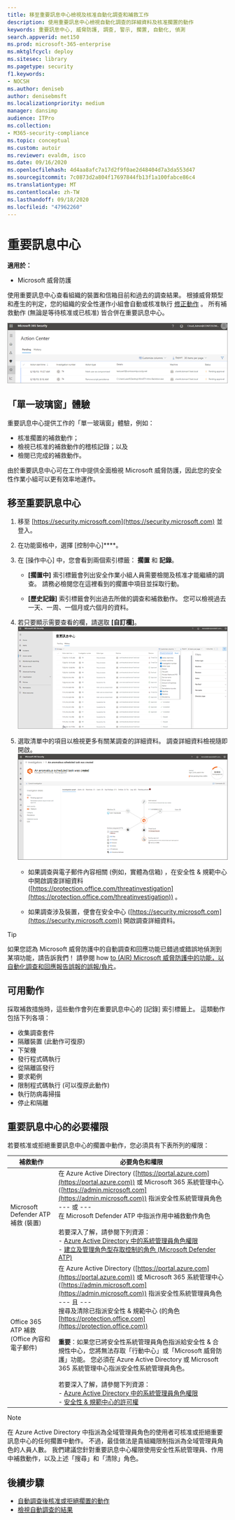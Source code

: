 ```yaml
---
title: 移至重要訊息中心檢視及核准自動化調查和補救工作
description: 使用重要訊息中心檢視自動化調查的詳細資料及核准擱置的動作
keywords: 重要訊息中心, 威脅防護, 調查, 警示, 擱置, 自動化, 偵測
search.appverid: met150
ms.prod: microsoft-365-enterprise
ms.mktglfcycl: deploy
ms.sitesec: library
ms.pagetype: security
f1.keywords:
- NOCSH
ms.author: deniseb
author: denisebmsft
ms.localizationpriority: medium
manager: dansimp
audience: ITPro
ms.collection:
- M365-security-compliance
ms.topic: conceptual
ms.custom: autoir
ms.reviewer: evaldm, isco
ms.date: 09/16/2020
ms.openlocfilehash: 4d4aa8afc7a17d2f9f0ae2d48404d7a3da553d47
ms.sourcegitcommit: 7c0873d2a804f17697844fb13f1a100fabce86c4
ms.translationtype: MT
ms.contentlocale: zh-TW
ms.lasthandoff: 09/18/2020
ms.locfileid: "47962260"
---
```

# <a name="the-action-center"></a>重要訊息中心

**適用於：**
- Microsoft 威脅防護

使用重要訊息中心查看組織的裝置和信箱目前和過去的調查結果。 根據威脅類型和產生的判定，您的組織的安全性運作小組會自動或核准執行 [修正動作](https://docs.microsoft.com/microsoft-365/security/mtp/mtp-remediation-actions) 。 所有補救動作 (無論是等待核准或已核准) 皆合併在重要訊息中心。 

![重要訊息中心](../../media/air-actioncenter.png)

## <a name="a-single-pane-of-glass-experience"></a>「單一玻璃窗」體驗

重要訊息中心提供工作的「單一玻璃窗」體驗，例如：
- 核准擱置的補救動作；
- 檢視已核准的補救動作的稽核記錄；以及
- 檢閱已完成的補救動作。

由於重要訊息中心可在工作中提供全面檢視 Microsoft 威脅防護，因此您的安全性作業小組可以更有效率地運作。

## <a name="go-to-the-action-center"></a>移至重要訊息中心

1. 移至 [https://security.microsoft.com](https://security.microsoft.com) 並登入。 

2. 在功能窗格中，選擇 [控制中心]****。 

3. 在 [操作中心] 中，您會看到兩個索引標籤： **擱置** 和 **記錄**。

    - **[擱置中]** 索引標籤會列出安全作業小組人員需要檢閱及核准才能繼續的調查。 請務必檢閱您在這裡看到的擱置中項目並採取行動。

    - **[歷史記錄]** 索引標籤會列出過去所做的調查和補救動作。 您可以檢視過去一天、一周、一個月或六個月的資料。

4. 若只要顯示需要查看的欄，請選取 **[自訂欄]**。<br/>![Microsoft 威脅防護中的重要訊息中心](../../media/mtp-action-center.png)

5. 選取清單中的項目以檢視更多有關某調查的詳細資料。 調查詳細資料檢視隨即開啟。<br/>![調查詳細資料](../../media/mtp-air-investdetails.png)

    - 如果調查與電子郵件內容相關 (例如，實體為信箱) ，在安全性 & 規範中心中開啟調查詳細資料 ([https://protection.office.com/threatinvestigation](https://protection.office.com/threatinvestigation)) 。 

    - 如果調查涉及裝置，便會在安全中心 ([https://security.microsoft.com](https://security.microsoft.com)) 開啟調查詳細資料。 

> [!TIP]
> 如果您認為 Microsoft 威脅防護中的自動調查和回應功能已錯過或錯誤地偵測到某項功能，請告訴我們！ 請參閱 how [to (AIR) Microsoft 威脅防護中的功能，以自動化調查和回應報告誤報的誤報/負片](mtp-autoir-report-false-positives-negatives.md)。

## <a name="available-actions"></a>可用動作

採取補救措施時，這些動作會列在重要訊息中心的 [記錄] 索引標籤上。 這類動作包括下列各項：

- 收集調查套件 
- 隔離裝置 (此動作可復原)  
- 下架機 
- 發行程式碼執行 
- 從隔離區發行 
- 要求範例 
- 限制程式碼執行 (可以復原此動作)  
- 執行防病毒掃描 
- 停止和隔離 

## <a name="required-permissions-for-action-center-tasks"></a>重要訊息中心的必要權限

若要核准或拒絕重要訊息中心的擱置中動作，您必須具有下表所列的權限：

|補救動作 |必要角色和權限 |
|--|----|
|Microsoft Defender ATP 補救 (裝置) |在 Azure Active Directory ([https://portal.azure.com](https://portal.azure.com)) 或 Microsoft 365 系統管理中心 ([https://admin.microsoft.com](https://admin.microsoft.com)) 指派安全性系統管理員角色<br/>--- 或 ---<br/>在 Microsoft Defender ATP 中指派作用中補救動作角色 <br/> <br/> 若要深入了解，請參閱下列資源： <br/>- [Azure Active Directory 中的系統管理員角色權限](https://docs.microsoft.com/azure/active-directory/users-groups-roles/directory-assign-admin-roles)<br/>- [建立及管理角色型存取控制的角色 (Microsoft Defender ATP)](https://docs.microsoft.com/windows/security/threat-protection/microsoft-defender-atp/user-roles)  |
|Office 365 ATP 補救 (Office 內容和電子郵件)  |在 Azure Active Directory ([https://portal.azure.com](https://portal.azure.com)) 或 Microsoft 365 系統管理中心 ([https://admin.microsoft.com](https://admin.microsoft.com)) 指派安全性系統管理員角色<br/>--- 且 --- <br/>搜尋及清除已指派安全性 & 規範中心 (的角色 [https://protection.office.com](https://protection.office.com))  <br/><br/>**重要**：如果您已將安全性系統管理員角色指派給安全性 & 合規性中心，您將無法存取「行動中心」或「Microsoft 威脅防護」功能。 您必須在 Azure Active Directory 或 Microsoft 365 系統管理中心指派安全性系統管理員角色。 <br/><br/>若要深入了解，請參閱下列資源： <br/>- [Azure Active Directory 中的系統管理員角色權限](https://docs.microsoft.com/azure/active-directory/users-groups-roles/directory-assign-admin-roles)<br/>- [安全性 & 規範中心的許可權](https://docs.microsoft.com/microsoft-365/security/office-365-security/permissions-in-the-security-and-compliance-center) |

> [!NOTE]
> 在 Azure Active Directory 中指派為全域管理員角色的使用者可核准或拒絕重要訊息中心的任何擱置中動作。 不過，最佳做法是貴組織限制指派為全域管理員角色的人員人數。 我們建議您針對重要訊息中心權限使用安全性系統管理員、作用中補救動作，以及上述「搜尋」和「清除」角色。

## <a name="next-steps"></a>後續步驟 

- [自動調查後核准或拒絕擱置的動作](mtp-autoir-actions.md)
- [檢視自動調查的結果](mtp-autoir-results.md)

